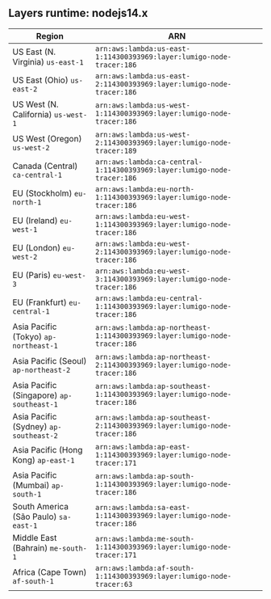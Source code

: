 Layers runtime: nodejs14.x
----
| Region | ARN |
| --- | --- |
|US East (N. Virginia)  `us-east-1`|`arn:aws:lambda:us-east-1:114300393969:layer:lumigo-node-tracer:186`|
|US East (Ohio)  `us-east-2`|`arn:aws:lambda:us-east-2:114300393969:layer:lumigo-node-tracer:186`|
|US West (N. California)  `us-west-1`|`arn:aws:lambda:us-west-1:114300393969:layer:lumigo-node-tracer:186`|
|US West (Oregon)  `us-west-2`|`arn:aws:lambda:us-west-2:114300393969:layer:lumigo-node-tracer:189`|
|Canada (Central)  `ca-central-1`|`arn:aws:lambda:ca-central-1:114300393969:layer:lumigo-node-tracer:186`|
|EU (Stockholm)  `eu-north-1`|`arn:aws:lambda:eu-north-1:114300393969:layer:lumigo-node-tracer:186`|
|EU (Ireland)  `eu-west-1`|`arn:aws:lambda:eu-west-1:114300393969:layer:lumigo-node-tracer:186`|
|EU (London)  `eu-west-2`|`arn:aws:lambda:eu-west-2:114300393969:layer:lumigo-node-tracer:186`|
|EU (Paris)  `eu-west-3`|`arn:aws:lambda:eu-west-3:114300393969:layer:lumigo-node-tracer:186`|
|EU (Frankfurt)  `eu-central-1`|`arn:aws:lambda:eu-central-1:114300393969:layer:lumigo-node-tracer:186`|
|Asia Pacific (Tokyo)  `ap-northeast-1`|`arn:aws:lambda:ap-northeast-1:114300393969:layer:lumigo-node-tracer:186`|
|Asia Pacific (Seoul)  `ap-northeast-2`|`arn:aws:lambda:ap-northeast-2:114300393969:layer:lumigo-node-tracer:186`|
|Asia Pacific (Singapore)  `ap-southeast-1`|`arn:aws:lambda:ap-southeast-1:114300393969:layer:lumigo-node-tracer:186`|
|Asia Pacific (Sydney)  `ap-southeast-2`|`arn:aws:lambda:ap-southeast-2:114300393969:layer:lumigo-node-tracer:186`|
|Asia Pacific (Hong Kong)  `ap-east-1`|`arn:aws:lambda:ap-east-1:114300393969:layer:lumigo-node-tracer:171`|
|Asia Pacific (Mumbai)  `ap-south-1`|`arn:aws:lambda:ap-south-1:114300393969:layer:lumigo-node-tracer:186`|
|South America (São Paulo)  `sa-east-1`|`arn:aws:lambda:sa-east-1:114300393969:layer:lumigo-node-tracer:186`|
|Middle East (Bahrain)  `me-south-1`|`arn:aws:lambda:me-south-1:114300393969:layer:lumigo-node-tracer:171`|
|Africa (Cape Town)  `af-south-1`|`arn:aws:lambda:af-south-1:114300393969:layer:lumigo-node-tracer:63`|
